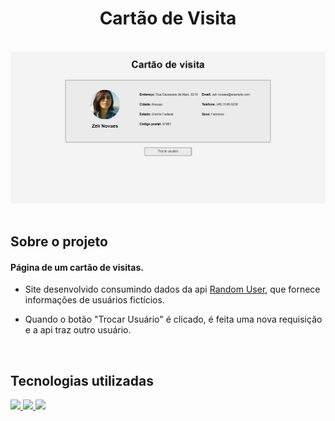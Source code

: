 <h1 align="center">
  Cartão de Visita
</h1>

<br>

<div align="center">
  <img src="assets/cartaoVisita.jpg" alt="Cartão de visita" width="686">
</div>

<br>

## **Sobre o projeto**

#### Página de um cartão de visitas.

- Site desenvolvido consumindo dados da api <a href="https://randomuser.me/">Random User</a>, que fornece informações de usuários fictícios.

- Quando o botão "Trocar Usuário" é clicado, é feita uma nova requisição e a api traz outro usuário.

<br>

## **Tecnologias utilizadas**

<div>
<a href="https://developer.mozilla.org/pt-BR/docs/Web/HTML">
  <img src="https://skillicons.dev/icons?i=html"/>
</a>
<a href="https://developer.mozilla.org/pt-BR/docs/Web/CSS">
  <img src="https://skillicons.dev/icons?i=css"/>
</a>
<a href="https://developer.mozilla.org/pt-BR/docs/Web/javascript">
  <img src="https://skillicons.dev/icons?i=javascript"/>
</a>
</div>
